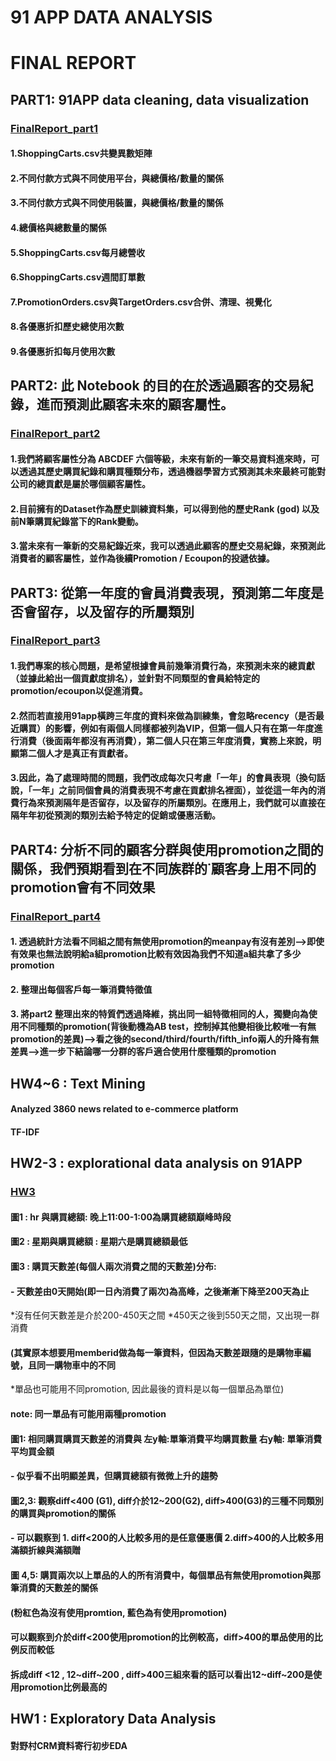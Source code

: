 # 91 APP DATA ANALYSIS


# FINAL REPORT
## PART1: 91APP data cleaning, data visualization
### [FinalReport_part1](https://github.com/Catherine0822/CSX4001/blob/master/FinalReport/FinalReport_part1.ipynb)
#### 1.ShoppingCarts.csv共變異數矩陣
#### 2.不同付款方式與不同使用平台，與總價格/數量的關係
#### 3.不同付款方式與不同使用裝置，與總價格/數量的關係
#### 4.總價格與總數量的關係
#### 5.ShoppingCarts.csv每月總營收
#### 6.ShoppingCarts.csv週間訂單數
#### 7.PromotionOrders.csv與TargetOrders.csv合併、清理、視覺化
#### 8.各優惠折扣歷史總使用次數
#### 9.各優惠折扣每月使用次數

## PART2: 此 Notebook 的目的在於透過顧客的交易紀錄，進而預測此顧客未來的顧客屬性。
### [FinalReport_part2](https://github.com/Catherine0822/CSX4001/blob/master/FinalReport/FinalReport_part2.ipynb)
#### 1.我們將顧客屬性分為 ABCDEF 六個等級，未來有新的一筆交易資料進來時，可以透過其歷史購買紀錄和購買種類分布，透過機器學習方式預測其未來最終可能對公司的總貢獻是屬於哪個顧客屬性。
#### 2.目前擁有的Dataset作為歷史訓練資料集，可以得到他的歷史Rank (god) 以及前N筆購買紀錄當下的Rank變動。
#### 3.當未來有一筆新的交易紀錄近來，我可以透過此顧客的歷史交易紀錄，來預測此消費者的顧客屬性，並作為後續Promotion / Ecoupon的投遞依據。

## PART3: 從第一年度的會員消費表現，預測第二年度是否會留存，以及留存的所屬類別
### [FinalReport_part3](https://github.com/Catherine0822/CSX4001/blob/master/FinalReport/FinalReport_part3.ipynb)
#### 1.我們專案的核心問題，是希望根據會員前幾筆消費行為，來預測未來的總貢獻（並據此給出一個貢獻度排名），並針對不同類型的會員給特定的promotion/ecoupon以促進消費。
#### 2.然而若直接用91app橫跨三年度的資料來做為訓練集，會忽略recency（是否最近購買）的影響，例如有兩個人同樣都被列為VIP，但第一個人只有在第一年度進行消費（後面兩年都沒有再消費），第二個人只在第三年度消費，實務上來說，明顯第二個人才是真正有貢獻者。
#### 3.因此，為了處理時間的問題，我們改成每次只考慮「一年」的會員表現（換句話說，「一年」之前同個會員的消費表現不考慮在貢獻排名裡面），並從這一年內的消費行為來預測隔年是否留存，以及留存的所屬類別。在應用上，我們就可以直接在隔年年初從預測的類別去給予特定的促銷或優惠活動。

## PART4: 分析不同的顧客分群與使用promotion之間的關係，我們預期看到在不同族群的˙顧客身上用不同的promotion會有不同效果
### [FinalReport_part4](https://catherine0822.github.io/CSX4001/FinalReport_part4.html)
#### 1. 透過統計方法看不同組之間有無使用promotion的meanpay有沒有差別–>即使有效果也無法說明給a組promotion比較有效因為我們不知道a組共拿了多少promotion
#### 2. 整理出每個客戶每一筆消費特徵值
#### 3. 將part2 整理出來的特質們透過降維，挑出同一組特徵相同的人，獨變向為使用不同種類的promotion(背後動機為AB test，控制掉其他變相後比較唯一有無promotion的差異)–>看之後的second/third/fourth/fifth_info兩人的升降有無差異–>進一步下結論哪一分群的客戶適合使用什麼種類的promotion

## HW4~6 : Text Mining
#### Analyzed 3860 news related to e-commerce platform
#### TF-IDF

## HW2-3 : explorational data analysis on 91APP 
### [HW3](https://catherine0822.github.io/CSX4001/HW3/HW3.html)
#### 圖1 : hr 與購買總額: 晚上11:00-1:00為購買總額巔峰時段
#### 圖2 : 星期與購買總額 : 星期六是購買總額最低
#### 圖3 : 購買天數差(每個人兩次消費之間的天數差)分布:
####      - 天數差由0天開始(即一日內消費了兩次)為高峰，之後漸漸下降至200天為止
*沒有任何天數差是介於200-450天之間
*450天之後到550天之間，又出現一群消費
		  
####    (其實原本想要用memberid做為每一筆資料，但因為天數差跟隨的是購物車編號，且同一購物車中的不同
*單品也可能用不同promotion, 因此最後的資料是以每一個單品為單位)
#### 	 note: 同一單品有可能用兩種promotion
#### 圖1: 相同購買購買天數差的消費與 左y軸:單筆消費平均購買數量 右y軸: 單筆消費平均買金額
#### 		  - 似乎看不出明顯差異，但購買總額有微微上升的趨勢
#### 圖2,3: 觀察diff<400 (G1), diff介於12~200(G2), diff>400(G3)的三種不同類別的購買與promotion的關係
#### 		  - 可以觀察到 1. diff<200的人比較多用的是任意優惠價 2.diff>400的人比較多用滿額折線與滿額贈 

#### 圖 4,5: 購買兩次以上單品的人的所有消費中，每個單品有無使用promotion與那筆消費的天數差的關係
####        (粉紅色為沒有使用promtion, 藍色為有使用promotion)
#### 可以觀察到介於diff<200使用promotion的比例較高，diff>400的單品使用的比例反而較低
#### 拆成diff <12 , 12~diff~200 , diff>400三組來看的話可以看出12~diff~200是使用promotion比例最高的

## HW1 : Exploratory Data Analysis
#### 對野村CRM資料寄行初步EDA

